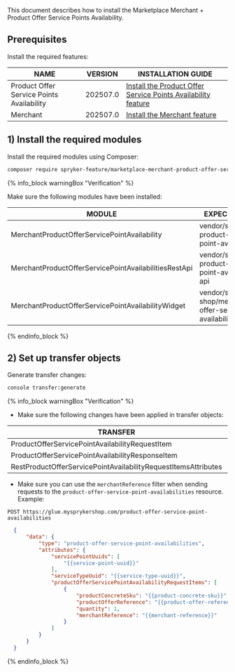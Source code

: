 

This document describes how to install the Marketplace Merchant + Product Offer Service Points Availability.

## Prerequisites

Install the required features:

| NAME                                      | VERSION          | INSTALLATION GUIDE                                                                                                                                                                                                      |
|-------------------------------------------|------------------|------------------------------------------------------------------------------------------------------------------------------------------------------------------------------------------------------------------------|
| Product Offer Service Points Availability | 202507.0 | [Install the Product Offer Service Points Availability feature](/docs/pbc/all/offer-management/latest/unified-commerce/install-features/install-the-product-offer-service-points-availability-feature.html) |
| Merchant                                  | 202507.0 | [Install the Merchant feature](/docs/pbc/all/merchant-management/latest/marketplace/install-and-upgrade/install-features/install-the-marketplace-merchant-feature.html)                                      |

## 1) Install the required modules

Install the required modules using Composer:

```bash
composer require spryker-feature/marketplace-merchant-product-offer-service-points-availability: "202507.0" --update-with-dependencies
```

{% info_block warningBox "Verification" %}

Make sure the following modules have been installed:

| MODULE                                                | EXPECTED DIRECTORY                                                           |
|-------------------------------------------------------|------------------------------------------------------------------------------|
| MerchantProductOfferServicePointAvailability          | vendor/spryker/merchant-product-offer-service-point-availability             |
| MerchantProductOfferServicePointAvailabilitiesRestApi | vendor/spryker/merchant-product-offer-service-point-availabilities-rest-api  |
| MerchantProductOfferServicePointAvailabilityWidget    | vendor/spryker-shop/merchant-product-offer-service-point-availability-widget |

{% endinfo_block %}

## 2) Set up transfer objects

Generate transfer changes:

```bash
console transfer:generate
```

{% info_block warningBox "Verification" %}

- Make sure the following changes have been applied in transfer objects:

| TRANSFER                                                       | TYPE  | EVENT   | PATH                                                                                                 |
|----------------------------------------------------------------|-------|---------|------------------------------------------------------------------------------------------------------|
| ProductOfferServicePointAvailabilityRequestItem                | class | created | src/Generated/Shared/Transfer/ProductOfferServicePointAvailabilityRequestItemTransfer                |
| ProductOfferServicePointAvailabilityResponseItem               | class | created | src/Generated/Shared/Transfer/ProductOfferServicePointAvailabilityResponseItemTransfer               |
| RestProductOfferServicePointAvailabilityRequestItemsAttributes | class | created | src/Generated/Shared/Transfer/RestProductOfferServicePointAvailabilityRequestItemsAttributesTransfer |

- Make sure you can use the  `merchantReference` filter when sending requests to the `product-offer-service-point-availabilities` resource. Example:

`POST https://glue.mysprykershop.com/product-offer-service-point-availabilities`

```json
  {
      "data": {
          "type": "product-offer-service-point-availabilities",
          "attributes": {
              "servicePointUuids": [
                  "{{service-point-uuid}}"
              ],
              "serviceTypeUuid": "{{service-type-uuid}}",
              "productOfferServicePointAvailabilityRequestItems": [
                  {
                      "productConcreteSku": "{{product-concrete-sku}}",
                      "productOfferReference": "{{product-offer-reference}}",
                      "quantity": 1,
                      "merchantReference": "{{merchant-reference}}"
                  }
              ]
          }
      }
  }
```

{% endinfo_block %}
